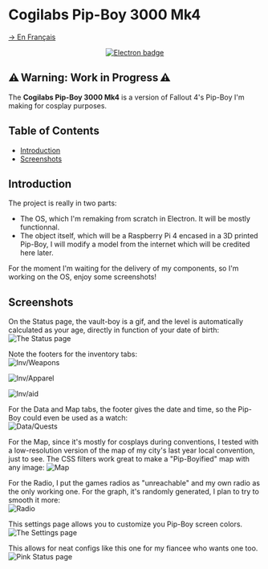 # Cogilabs Pip-Boy 3000 Mk4
[→ En Français](/localizedReadme/README-fr.md)

<p align="center">
    <!--<img alt="Banner" title="Banner" src="/readme_sources/images/banner.png">-->
</p>
<p align="center">
    <a href="https://electronjs.org/" target="_blank"><img alt="Electron badge" title="Built with Electron!" src="https://img.shields.io/badge/Electron-4E44B6?style=for-the-badge&logo=electron&logoColor=white"/></a>
</p>

## ⚠️ Warning: Work in Progress ⚠️

The **Cogilabs Pip-Boy 3000 Mk4** is a version of Fallout 4's Pip-Boy I'm making for cosplay purposes.  

## Table of Contents

- [Introduction](#introduction)
- [Screenshots](#screenshots)

## Introduction

The project is really in two parts:

- The OS, which I'm remaking from scratch in Electron. It will be mostly functionnal.
- The object itself, which will be a Raspberry Pi 4 encased in a 3D printed Pip-Boy, I will modify a model from the internet which will be credited here later.

For the moment I'm waiting for the delivery of my components, so I'm working on the OS, enjoy some screenshots!  

## Screenshots

On the Status page, the vault-boy is a gif, and the level is automatically calculated as your age, directly in function of your date of birth:  
![The Status page](/readme_sources/images/status.png)  
  
Note the footers for the inventory tabs:  
![Inv/Weapons](/readme_sources/images/weapons.png)  
  
![Inv/Apparel](/readme_sources/images/apparel.png)  
  
![Inv/aid](/readme_sources/images/aid.png)  
  
For the Data and Map tabs, the footer gives the date and time, so the Pip-Boy could even be used as a watch:  
![Data/Quests](/readme_sources/images/quests.png)  
  
For the Map, since it's mostly for cosplays during conventions, I tested with a low-resolution version of the map of my city's last year local convention, just to see. The CSS filters work great to make a "Pip-Boyified" map with any image:
![Map](/readme_sources/images/map.png)  
  
For the Radio, I put the games radios as "unreachable" and my own radio as the only working one. For the graph, it's randomly generated, I plan to try to smooth it more:  
![Radio](/readme_sources/images/radio.png)  
  
This settings page allows you to customize you Pip-Boy screen colors.  
![The Settings page](/readme_sources/images/settings.png)  
  
This allows for neat configs like this one for my fiancee who wants one too.  
![Pink Status page](/readme_sources/images/pinkStatus.png)
